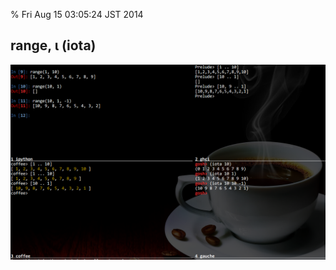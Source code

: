 % Fri Aug 15 03:05:24 JST 2014

## range, ι (iota)

<a href=../../img/2014/0815.png>![](../../img/2014/0815.png)</a>
